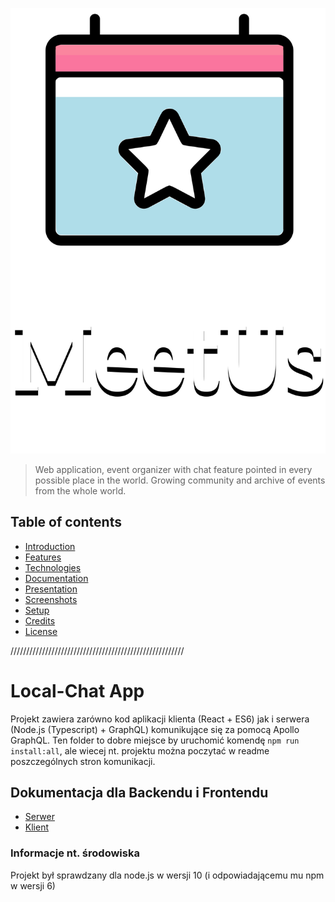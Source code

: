 <p align="center">
  <img src="./client-simple/src/assets/svg/logo.svg" alt="MeetUs logo"/>
</p>

> Web application, event organizer with chat feature pointed in every possible place in the world. Growing community and archive of events from the whole world.

## Table of contents
* [Introduction](#introduction)
* [Features](#features)
* [Technologies](#technologies)
* [Documentation](#documentation)
* [Presentation](#presentation)
* [Screenshots](#screenshots)
* [Setup](#setup)
* [Credits](#credits)
* [License](#license)


///////////////////////////////////////////////////////
# Local-Chat App

Projekt zawiera zarówno kod aplikacji klienta (React + ES6) jak i serwera (Node.js (Typescript) + GraphQL) komunikujące się za pomocą Apollo GraphQL. 
Ten folder to dobre miejsce by uruchomić komendę `npm run install:all`, ale wiecej nt. projektu można poczytać w readme poszczególnych stron komunikacji.

## Dokumentacja dla Backendu i Frontendu
- [Serwer](/server/README.md)
- [Klient](/client-simple/README.md)

### Informacje nt. środowiska
Projekt był sprawdzany dla node.js w wersji 10 (i odpowiadającemu mu npm w wersji 6)
